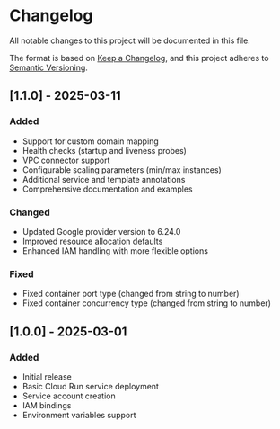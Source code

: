 # Changelog

All notable changes to this project will be documented in this file.

The format is based on [Keep a Changelog](https://keepachangelog.com/en/1.0.0/),
and this project adheres to [Semantic Versioning](https://semver.org/spec/v2.0.0.html).

## [1.1.0] - 2025-03-11

### Added
- Support for custom domain mapping
- Health checks (startup and liveness probes)
- VPC connector support
- Configurable scaling parameters (min/max instances)
- Additional service and template annotations
- Comprehensive documentation and examples

### Changed
- Updated Google provider version to 6.24.0
- Improved resource allocation defaults
- Enhanced IAM handling with more flexible options

### Fixed
- Fixed container port type (changed from string to number)
- Fixed container concurrency type (changed from string to number)

## [1.0.0] - 2025-03-01

### Added
- Initial release
- Basic Cloud Run service deployment
- Service account creation
- IAM bindings
- Environment variables support 